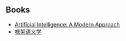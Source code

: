 ## Books
* [Artificial Intelligence: A Modern Approach](http://aima.cs.berkeley.edu/)
* [框架语义学](http://ccl.pku.edu.cn/doubtfire/semantics/framenet/theory/Frame%20Semantics.pdf)

